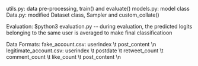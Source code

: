 utils.py: data pre-processing, train() and evaluate()
models.py: model class
Data.py: modified Dataset class, Sampler and custom_collate()


Evaluation: $python3 evaluation.py
-- during evaluation, the predicted logits belonging to the same user is averaged to make final classificatioon


Data Formats:
fake_account.csv: userindex \t post_content \n
legitimate_account.csv: userindex \t postdate \t retweet_count \t comment_count \t like_count \t post_content \n
